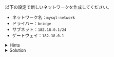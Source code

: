 以下の設定で新しいネットワークを作成してください。

- ネットワーク名：`mysql-network`
- ドライバー：`bridge`
- サブネット：`182.18.0.1/24`
- ゲートウェイ：`182.18.0.1`


<details>
  <summary>Hints</summary>

- ネットワークを作成するには `docker network create` コマンドを使用します。
- ドライバーを設定するには `--driver` フラグを指定します。
- サブネットを設定するには `--subnet` フラグを指定します。
- ゲートウェイを設定するには `--gateway` フラグを指定します。
https://matsuand.github.io/docs.docker.jp.onthefly/engine/reference/commandline/network_create/

</details>

<details>
  <summary>Solution</summary>

`docker network create --driver bridge --subnet 182.18.0.1/24 --gateway 182.18.0.1 mysql-network`{{execute}} コマンドを実行します。

</details>